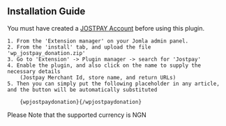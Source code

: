## Installation Guide ##

You must have created a [JOSTPAY Account](https://jostpay.com/) before using this plugin.
	
	1. From the 'Extension manager' on your Jomla admin panel.
	2. From the 'install' tab, and upload the file 'wp_jostpay_donation.zip'
	3. Go to 'Extension' -> Plugin manager -> search for 'Jostpay'
	4. Enable the plugin, and also click on the name to supply the necessary details 
		(Jostpay Merchant Id, store name, and return URLs)
	5. Then you can simply put the following placeholder in any article, and the button will be automatically substituted
	
		{wpjostpaydonation}{/wpjostpaydonation}

Please Note that the supported currency is NGN